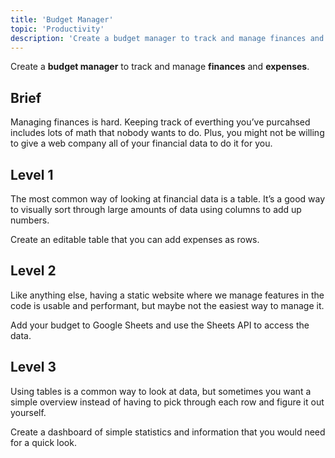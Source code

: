 ```yaml
---
title: 'Budget Manager'
topic: 'Productivity'
description: 'Create a budget manager to track and manage finances and expenses.'
---
```

Create a <strong className="color-blue">budget manager</strong> to track and manage <strong className="color-purple">finances</strong> and <strong className="color-purple">expenses</strong>.

## Brief

Managing finances is hard. Keeping track of everthing you’ve purcahsed includes lots of math that nobody wants to do. Plus, you might not be willing to give a web company all of your financial data to do it for you.

## Level 1

The most common way of looking at financial data is a table. It’s a good way to visually sort through large amounts of data using columns to add up numbers.

Create an editable table that you can add expenses as rows.

## Level 2

Like anything else, having a static website where we manage features in the code is usable and performant, but maybe not the easiest way to manage it.

Add your budget to Google Sheets and use the Sheets API to access the data.

## Level 3

Using tables is a common way to look at data, but sometimes you want a simple overview instead of having to pick through each row and figure it out yourself.

Create a dashboard of simple statistics and information that you would need for a quick look.


